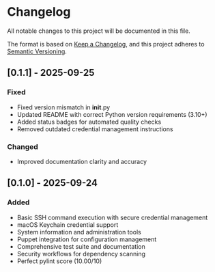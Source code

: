 # Changelog

All notable changes to this project will be documented in this file.

The format is based on [Keep a Changelog](https://keepachangelog.com/en/1.0.0/),
and this project adheres to [Semantic Versioning](https://semver.org/spec/v2.0.0.html).

## [0.1.1] - 2025-09-25

### Fixed
- Fixed version mismatch in __init__.py
- Updated README with correct Python version requirements (3.10+)
- Added status badges for automated quality checks
- Removed outdated credential management instructions

### Changed
- Improved documentation clarity and accuracy

## [0.1.0] - 2025-09-24

### Added
- Basic SSH command execution with secure credential management
- macOS Keychain credential support
- System information and administration tools
- Puppet integration for configuration management
- Comprehensive test suite and documentation
- Security workflows for dependency scanning
- Perfect pylint score (10.00/10)
